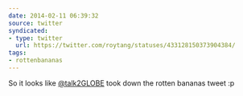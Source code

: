 ```yaml
---
date: 2014-02-11 06:39:32
source: twitter
syndicated:
- type: twitter
  url: https://twitter.com/roytang/statuses/433128150373904384/
tags:
- rottenbananas
---
```


So it looks like [@talk2GLOBE](https://twitter.com/talk2GLOBE/) took down the rotten bananas tweet :p